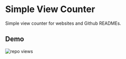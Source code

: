 # Simple View Counter

Simple view counter for websites and Github READMEs.

## Demo

<img title="repo views" src="https://freshidea.com/jonah/app/simple-view-counter">


